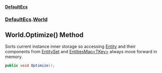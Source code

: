 #### [DefaultEcs](./index.md 'index')
### [DefaultEcs](./DefaultEcs.md 'DefaultEcs').[World](./DefaultEcs-World.md 'DefaultEcs.World')
## World.Optimize() Method
Sorts current instance inner storage so accessing [Entity](./DefaultEcs-Entity.md 'DefaultEcs.Entity') and their components from [EntitySet](./DefaultEcs-EntitySet.md 'DefaultEcs.EntitySet') and [EntitiesMap&lt;TKey&gt;](./DefaultEcs-EntitiesMap-TKey-.md 'DefaultEcs.EntitiesMap&lt;TKey&gt;') always move forward in memory.  
```csharp
public void Optimize();
```
